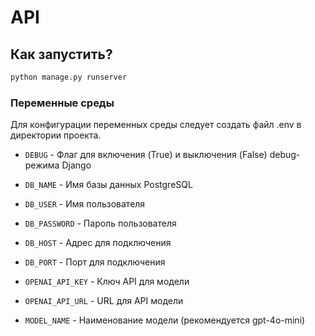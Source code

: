 # API

## Как запустить?

```bash
python manage.py runserver
```

### Переменные среды

Для конфигурации переменных среды следует создать файл .env в директории проекта.

- `DEBUG` - Флаг для включения (True) и выключения (False) debug-режима Django

- `DB_NAME` - Имя базы данных PostgreSQL
- `DB_USER` - Имя пользователя
- `DB_PASSWORD` - Пароль пользователя
- `DB_HOST` - Адрес для подключения
- `DB_PORT` - Порт для подключения

- `OPENAI_API_KEY` - Ключ API для модели
- `OPENAI_API_URL` - URL для API модели
- `MODEL_NAME` - Наименование модели (рекомендуется gpt-4o-mini)